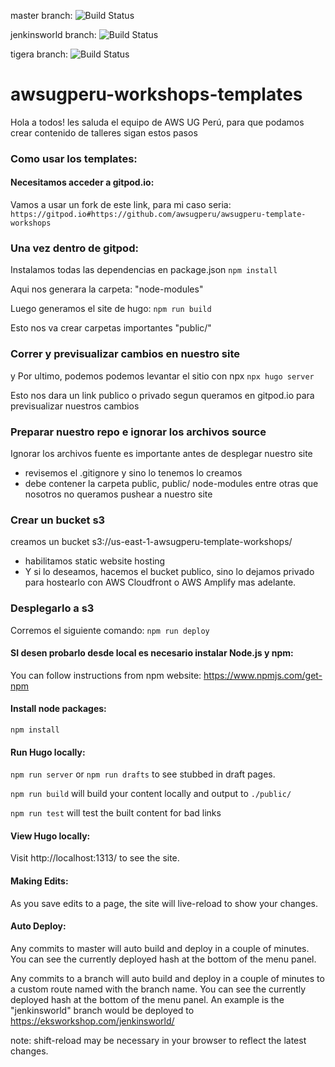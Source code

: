 
master branch: ![Build Status](https://codebuild.us-east-1.amazonaws.com/badges?uuid=eyJlbmNyeXB0ZWREYXRhIjoiUmYrQzlvK2JVYWloK3N5NFh5WUZNS1duYUtVeFN2eWJLNk9VdU9NdzdDdGtobldPcHBKYjdVQ0YxV0NQLzRZeXhWbkJVTkc2Ymd2TEpJblNYb1BraXFNPSIsIml2UGFyYW1ldGVyU3BlYyI6IjRObVVDcVUyb3JJUEFYQTciLCJtYXRlcmlhbFNldFNlcmlhbCI6MX0%3D&branch=master)

jenkinsworld branch: ![Build Status](https://codebuild.us-east-1.amazonaws.com/badges?uuid=eyJlbmNyeXB0ZWREYXRhIjoiUmYrQzlvK2JVYWloK3N5NFh5WUZNS1duYUtVeFN2eWJLNk9VdU9NdzdDdGtobldPcHBKYjdVQ0YxV0NQLzRZeXhWbkJVTkc2Ymd2TEpJblNYb1BraXFNPSIsIml2UGFyYW1ldGVyU3BlYyI6IjRObVVDcVUyb3JJUEFYQTciLCJtYXRlcmlhbFNldFNlcmlhbCI6MX0%3D&branch=jenkinsworld)

tigera branch: ![Build Status](https://codebuild.us-east-1.amazonaws.com/badges?uuid=eyJlbmNyeXB0ZWREYXRhIjoiUmYrQzlvK2JVYWloK3N5NFh5WUZNS1duYUtVeFN2eWJLNk9VdU9NdzdDdGtobldPcHBKYjdVQ0YxV0NQLzRZeXhWbkJVTkc2Ymd2TEpJblNYb1BraXFNPSIsIml2UGFyYW1ldGVyU3BlYyI6IjRObVVDcVUyb3JJUEFYQTciLCJtYXRlcmlhbFNldFNlcmlhbCI6MX0%3D&branch=tigera)

# awsugperu-workshops-templates
Hola a todos! les saluda el equipo de AWS UG Perú, para que podamos crear contenido de talleres sigan estos pasos

### Como usar los templates:

#### Necesitamos acceder a gitpod.io:

Vamos a usar un fork de este link, para mi caso seria:
`https://gitpod.io#https://github.com/awsugperu/awsugperu-template-workshops`


### Una vez dentro de gitpod:

Instalamos todas las dependencias en package.json
`npm install`

Aqui nos generara la carpeta:
"node-modules"

Luego generamos el site de hugo:
`npm run build` 

Esto nos va crear  carpetas importantes
"public/"


### Correr y previsualizar cambios en nuestro site
y Por ultimo, podemos podemos levantar el sitio con npx
`npx hugo server`

Esto nos dara un link publico o privado segun queramos en gitpod.io para previsualizar nuestros cambios

### Preparar nuestro repo e ignorar los archivos source

Ignorar los archivos fuente es importante antes de desplegar nuestro site
- revisemos el .gitignore y sino lo tenemos lo creamos
- debe contener la carpeta public, public/ node-modules entre otras que nosotros no queramos pushear a nuestro site

### Crear un bucket s3
creamos un bucket s3://us-east-1-awsugperu-template-workshops/

- habilitamos static website hosting
- Y si lo deseamos, hacemos el bucket publico, sino lo dejamos privado para hostearlo con AWS Cloudfront o AWS Amplify mas adelante.

### Desplegarlo a s3

Corremos el siguiente comando:
`npm run deploy`


#### SI desen probarlo desde local es necesario instalar  Node.js y  npm:
You can follow instructions from npm website: https://www.npmjs.com/get-npm

#### Install node packages:
`npm install`

#### Run Hugo locally:
`npm run server`
or
`npm run drafts` to see stubbed in draft pages.

`npm run build` will build your content locally and output to `./public/`

`npm run test` will test the built content for bad links

#### View Hugo locally:
Visit http://localhost:1313/ to see the site.

#### Making Edits:
As you save edits to a page, the site will live-reload to show your changes.

#### Auto Deploy:
Any commits to master will auto build and deploy in a couple of minutes. You can see the currently
deployed hash at the bottom of the menu panel.

Any commits to a branch will auto build and deploy in a couple of minutes to a custom route named with the branch name. You can see the currently
deployed hash at the bottom of the menu panel.
An example is the "jenkinsworld" branch would be deployed to https://eksworkshop.com/jenkinsworld/

note: shift-reload may be necessary in your browser to reflect the latest changes.

